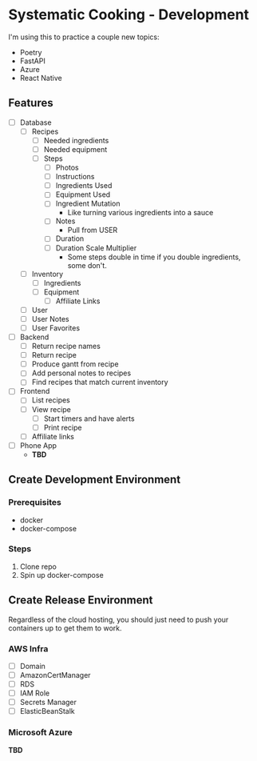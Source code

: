 # Systematic Cooking - Development

I'm using this to practice a couple new topics:

- Poetry
- FastAPI
- Azure
- React Native

## Features

- [ ] Database
  - [ ] Recipes
    - [ ] Needed ingredients
    - [ ] Needed equipment
    - [ ] Steps
      - [ ] Photos
      - [ ] Instructions
      - [ ] Ingredients Used
      - [ ] Equipment Used
      - [ ] Ingredient Mutation
        - Like turning various ingredients into a sauce
      - [ ] Notes
        - Pull from USER
      - [ ] Duration
      - [ ] Duration Scale Multiplier
        - Some steps double in time if you double ingredients, some don't.
  - [ ] Inventory
    - [ ] Ingredients
    - [ ] Equipment
      - [ ] Affiliate Links
  - [ ] User
  - [ ] User Notes
  - [ ] User Favorites
- [ ] Backend
  - [ ] Return recipe names
  - [ ] Return recipe
  - [ ] Produce gantt from recipe
  - [ ] Add personal notes to recipes
  - [ ] Find recipes that match current inventory
- [ ] Frontend
  - [ ] List recipes
  - [ ] View recipe
    - [ ] Start timers and have alerts
    - [ ] Print recipe
  - [ ] Affiliate links
- [ ] Phone App
  - **TBD**

## Create Development Environment

### Prerequisites

- docker
- docker-compose

### Steps

1. Clone repo
2. Spin up docker-compose

## Create Release Environment

Regardless of the cloud hosting, you should just need to push your containers up to get them to work.

### AWS Infra

- [ ] Domain
- [ ] AmazonCertManager
- [ ] RDS
- [ ] IAM Role
- [ ] Secrets Manager
- [ ] ElasticBeanStalk

### Microsoft Azure

**TBD**
